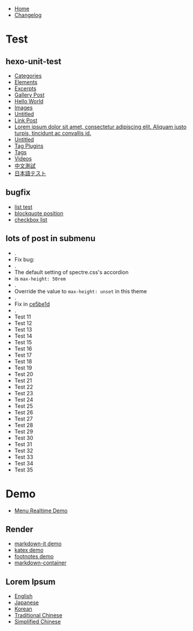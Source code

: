 * [Home](/Book-Hexo-Template)
* [Changelog](/Book-Hexo-Template/changelog)

# Test

## hexo-unit-test

* [Categories](/Book-Hexo-Template/test/hexo-unit-test/categories)
* [Elements](/Book-Hexo-Template/test/hexo-unit-test/elements)
* [Excerpts](/Book-Hexo-Template/test/hexo-unit-test/excerpts)
* [Gallery Post](/Book-Hexo-Template/test/hexo-unit-test/gallery-post)
* [Hello World](/Book-Hexo-Template/test/hexo-unit-test/hello-world)
* [Images](/Book-Hexo-Template/test/hexo-unit-test/images)
* [Untitled](/Book-Hexo-Template/test/hexo-unit-test/link-post-without-title)
* [Link Post](/Book-Hexo-Template/test/hexo-unit-test/link-post)
* [Lorem ipsum dolor sit amet, consectetur adipiscing elit. Aliquam justo turpis, tincidunt ac convallis id.](/Book-Hexo-Template/test/hexo-unit-test/long-title)
* [Untitled](/Book-Hexo-Template/test/hexo-unit-test/no-title)
* [Tag Plugins](/Book-Hexo-Template/test/hexo-unit-test/tag-plugins)
* [Tags](/Book-Hexo-Template/test/hexo-unit-test/tags)
* [Videos](/Book-Hexo-Template/test/hexo-unit-test/videos)
* [中文測試](/Book-Hexo-Template/test/hexo-unit-test/中文測試)
* [日本語テスト](/Book-Hexo-Template/test/hexo-unit-test/日本語テスト)

## bugfix

* [list test](/Book-Hexo-Template/test/bugfix/list-test)
* [blockquote position](/Book-Hexo-Template/test/bugfix/blockquote-position)
* [checkbox list](/Book-Hexo-Template/test/bugfix/checkbox-list)

## lots of post in submenu 

* .
* Fix bug:
* .
* The default setting of spectre.css's accordion 
* is `max-height: 50rem`
* .
* Override the value to `max-height: unset` in this theme
* .
* Fix in [ce5be1d](https://github.com/kaiiiz/hexo-theme-book/commit/ce5be1d7500722b8bcdc367fc79186c0cfe8ac56)
* .
* Test 11
* Test 12
* Test 13
* Test 14
* Test 15
* Test 16
* Test 17
* Test 18
* Test 19
* Test 20
* Test 21
* Test 22
* Test 23
* Test 24
* Test 25
* Test 26
* Test 27
* Test 28
* Test 29
* Test 30
* Test 31
* Test 32
* Test 33
* Test 34
* Test 35

# Demo

* [Menu Realtime Demo](/Book-Hexo-Template/demo/menu-realtime)

## Render

* [markdown-it demo](/Book-Hexo-Template/demo/render/markdown-it-demo)
* [katex demo](/Book-Hexo-Template/demo/render/katex-demo)
* [footnotes demo](/Book-Hexo-Template/demo/render/footnotes-demo)
* [markdown-container](/Book-Hexo-Template/demo/render/md-container)

## Lorem Ipsum

* [English](/Book-Hexo-Template/demo/lorem-ipsum/en-demo)
* [Japanese](/Book-Hexo-Template/demo/lorem-ipsum/jp-demo)
* [Korean](/Book-Hexo-Template/demo/lorem-ipsum/kr-demo)
* [Traditional Chinese](/Book-Hexo-Template/demo/lorem-ipsum/tc-demo)
* [Simplified Chinese](/Book-Hexo-Template/demo/lorem-ipsum/sc-demo)
